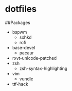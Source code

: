 # dotfiles
##Packages
- bspwm
  - sxhkd
  - rofi
- base-devel
  - pacaur
- rxvt-unicode-patched 
- zsh
  - zsh-syntax-highlighting
- vim
  - vundle
- ttf-hack
